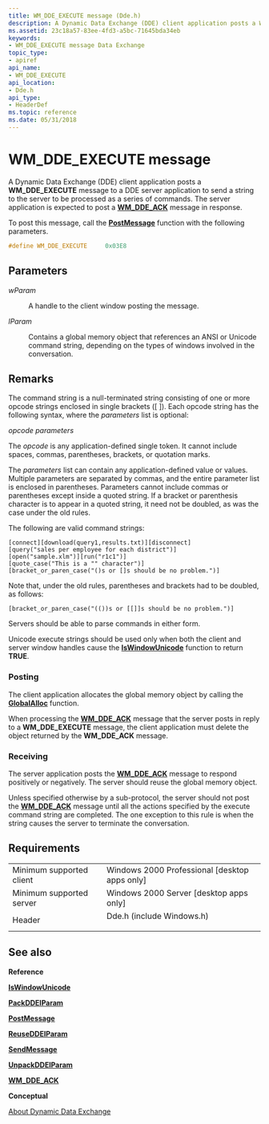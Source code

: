 ```yaml
---
title: WM_DDE_EXECUTE message (Dde.h)
description: A Dynamic Data Exchange (DDE) client application posts a WM\_DDE\_EXECUTE message to a DDE server application to send a string to the server to be processed as a series of commands.
ms.assetid: 23c18a57-83ee-4fd3-a5bc-71645bda34eb
keywords:
- WM_DDE_EXECUTE message Data Exchange
topic_type:
- apiref
api_name:
- WM_DDE_EXECUTE
api_location:
- Dde.h
api_type:
- HeaderDef
ms.topic: reference
ms.date: 05/31/2018
---
```


# WM\_DDE\_EXECUTE message

A Dynamic Data Exchange (DDE) client application posts a **WM\_DDE\_EXECUTE** message to a DDE server application to send a string to the server to be processed as a series of commands. The server application is expected to post a [**WM\_DDE\_ACK**](wm-dde-ack.md) message in response.

To post this message, call the [**PostMessage**](/windows/desktop/api/winuser/nf-winuser-postmessagea) function with the following parameters.


```C++
#define WM_DDE_EXECUTE     0x03E8
```



## Parameters

<dl> <dt>

*wParam* 
</dt> <dd>

A handle to the client window posting the message.

</dd> <dt>

*lParam* 
</dt> <dd>

Contains a global memory object that references an ANSI or Unicode command string, depending on the types of windows involved in the conversation.

</dd> </dl>

## Remarks

The command string is a null-terminated string consisting of one or more opcode strings enclosed in single brackets (\[ \]). Each opcode string has the following syntax, where the *parameters* list is optional:

*opcode parameters*

The *opcode* is any application-defined single token. It cannot include spaces, commas, parentheses, brackets, or quotation marks.

The *parameters* list can contain any application-defined value or values. Multiple parameters are separated by commas, and the entire parameter list is enclosed in parentheses. Parameters cannot include commas or parentheses except inside a quoted string. If a bracket or parenthesis character is to appear in a quoted string, it need not be doubled, as was the case under the old rules.

The following are valid command strings:


```
[connect][download(query1,results.txt)][disconnect] 
[query("sales per employee for each district")] 
[open("sample.xlm")][run("r1c1")] 
[quote_case("This is a "" character")] 
[bracket_or_paren_case("()s or []s should be no problem.")] 
```



Note that, under the old rules, parentheses and brackets had to be doubled, as follows:


```
[bracket_or_paren_case("(())s or [[]]s should be no problem.")] 
```



Servers should be able to parse commands in either form.

Unicode execute strings should be used only when both the client and server window handles cause the [**IsWindowUnicode**](/windows/desktop/api/winuser/nf-winuser-iswindowunicode) function to return **TRUE**.

### Posting

The client application allocates the global memory object by calling the [**GlobalAlloc**](/windows/desktop/api/winbase/nf-winbase-globalalloc) function.

When processing the [**WM\_DDE\_ACK**](wm-dde-ack.md) message that the server posts in reply to a **WM\_DDE\_EXECUTE** message, the client application must delete the object returned by the **WM\_DDE\_ACK** message.

### Receiving

The server application posts the [**WM\_DDE\_ACK**](wm-dde-ack.md) message to respond positively or negatively. The server should reuse the global memory object.

Unless specified otherwise by a sub-protocol, the server should not post the [**WM\_DDE\_ACK**](wm-dde-ack.md) message until all the actions specified by the execute command string are completed. The one exception to this rule is when the string causes the server to terminate the conversation.

## Requirements



|                                     |                                                                                                      |
|-------------------------------------|------------------------------------------------------------------------------------------------------|
| Minimum supported client<br/> | Windows 2000 Professional \[desktop apps only\]<br/>                                           |
| Minimum supported server<br/> | Windows 2000 Server \[desktop apps only\]<br/>                                                 |
| Header<br/>                   | <dl> <dt>Dde.h (include Windows.h)</dt> </dl> |



## See also

<dl> <dt>

**Reference**
</dt> <dt>

[**IsWindowUnicode**](/windows/desktop/api/winuser/nf-winuser-iswindowunicode)
</dt> <dt>

[**PackDDElParam**](/windows/desktop/api/Dde/nf-dde-packddelparam)
</dt> <dt>

[**PostMessage**](/windows/desktop/api/winuser/nf-winuser-postmessagea)
</dt> <dt>

[**ReuseDDElParam**](/windows/desktop/api/Dde/nf-dde-reuseddelparam)
</dt> <dt>

[**SendMessage**](/windows/desktop/api/winuser/nf-winuser-sendmessage)
</dt> <dt>

[**UnpackDDElParam**](/windows/desktop/api/Dde/nf-dde-unpackddelparam)
</dt> <dt>

[**WM\_DDE\_ACK**](wm-dde-ack.md)
</dt> <dt>

**Conceptual**
</dt> <dt>

[About Dynamic Data Exchange](about-dynamic-data-exchange.md)
</dt> </dl>

 

